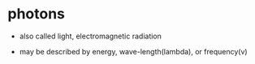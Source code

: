 # photons

- also called light, electromagnetic radiation

- may be described by energy, wave-length(lambda), or frequency(v)
